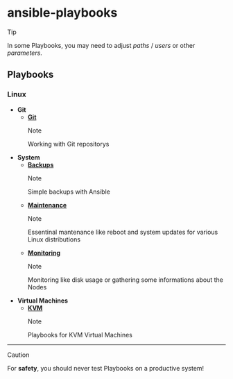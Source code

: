 # ansible-playbooks

> [!TIP]
> In some Playbooks, you may need to adjust *paths* / *users* or other *parameters*.
## Playbooks
### Linux
- **Git**
  - **[Git](https://github.com/mrtoadie/ansible-playbooks/tree/main/git)**
    > [!NOTE]
    > Working with Git repositorys
- **System**
  - **[Backups](https://github.com/mrtoadie/ansible-playbooks/tree/main/system/backups)**
    > [!NOTE]
    > Simple backups with Ansible
  - **[Maintenance](https://github.com/mrtoadie/ansible-playbooks/tree/main/system/maintenance)**
    > [!NOTE]
    > Essentinal mantenance like reboot and system updates for various Linux distributions
  - **[Monitoring](https://github.com/mrtoadie/ansible-playbooks/tree/main/system/monitoring)**
    > [!NOTE]
    > Monitoring like disk usage or gathering some informations about the Nodes
- **Virtual Machines**
  - **[KVM](https://github.com/mrtoadie/ansible-playbooks/tree/main/virtual-machines/kvm)**
    > [!NOTE]
    > Playbooks for KVM Virtual Machines
---

> [!CAUTION]
> For **safety**, you should never test Playbooks on a productive system!